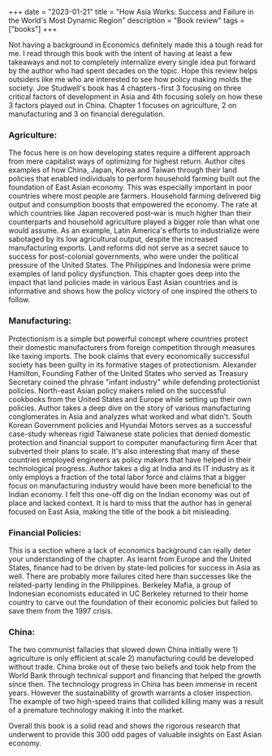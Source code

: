 +++
date = "2023-01-21"
title = "How Asia Works: Success and Failure in the World's Most Dynamic Region"
description = "Book review"
tags = ["books"]
+++

Not having a background in Economics definitely made this a tough read for me. I read through this book with the intent of having at least a few takeaways and not to completely internalize every single idea put forward by the author who had spent decades on the topic. Hope this review helps outsiders like me who are interested to see how policy making molds the society.
Joe Studwell's book has 4 chapters - first 3 focusing on three critical factors of development in Asia and 4th focusing solely on how these 3 factors played out in China. Chapter 1 focuses on agriculture, 2 on manufacturing and 3 on financial deregulation.

### Agriculture:
The focus here is on how developing states require a different approach from mere capitalist ways of optimizing for highest return. Author cites examples of how China, Japan, Korea and Taiwan through their land policies that enabled individuals to perform household farming built out the foundation of East Asian economy. This was especially important in poor countries where most people are farmers. Household farming delivered big output and consumption boosts that empowered the economy. The rate at which countries like Japan recovered post-war is much higher than their counterparts and household agriculture played a bigger role than what one would assume. As an example, Latin America's efforts to industrialize were sabotaged by its low agricultural output, despite the increased manufacturing exports.
Land reforms did not serve as a secret sauce to success for post-colonial governments, who were under the political pressure of the United States. The Philippines and Indonesia were prime examples of land policy dysfunction. This chapter goes deep into the impact that land policies made in various East Asian countries and is informative and shows how the policy victory of one inspired the others to follow.

### Manufacturing:
Protectionism is a simple but powerful concept where countries protect their domestic manufacturers from foreign competition through measures like taxing imports. The book claims that every economically successful society has been guilty in its formative stages of protectionism. Alexander Hamilton, Founding Father of the United States who served as Treasury Secretary coined the phrase "infant industry" while defending protectionist policies. North-east Asian policy makers relied on the successful cookbooks from the United States and Europe while setting up their own policies. Author takes a deep dive on the story of various manufacturing conglomerates in Asia and analyzes what worked and what didn't. South Korean Government policies and Hyundai Motors serves as a successful case-study whereas rigid Taiwanese state policies that denied domestic protection and financial support to computer manufacturing firm Acer that subverted their plans to scale. It's also interesting that many of these countries employed engineers as policy makers that have helped in their technological progress.
Author takes a dig at India and its IT industry as it only employs a fraction of the total labor force and claims that a bigger focus on manufacturing industry would have been more beneficial to the Indian economy. I felt this one-off dig on the Indian economy was out of place and lacked context. It is hard to miss that the author has in general focused on East Asia, making the title of the book a bit misleading.

### Financial Policies:
This is a section where a lack of economics background can really deter your understanding of the chapter. As learnt from Europe and the United States, finance had to be driven by state-led policies for success in Asia as well. There are probably more failures cited here than successes like the related-party lending in the Philippines. Berkeley Mafia, a group of Indonesian economists educated in UC Berkeley returned to their home country to carve out the foundation of their economic policies but failed to save them from the 1997 crisis.

### China:
The two communist fallacies that slowed down China initially were 1) agriculture is only efficient at scale 2) manufacturing could be developed without trade. China broke out of these two beliefs and took help from the World Bank through technical support and financing that helped the growth since then.
The technology progress in China has been immense in recent years. However the sustainability of growth warrants a closer inspection. The example of two high-speed trains that collided killing many was a result of a premature technology making it into the market.

Overall this book is a solid read and shows the rigorous research that underwent to provide this 300 odd pages of valuable insights on East Asian economy.